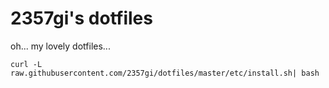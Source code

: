 # 2357gi's dotfiles
oh... my lovely dotfiles...

```shell
curl -L raw.githubusercontent.com/2357gi/dotfiles/master/etc/install.sh| bash
```

